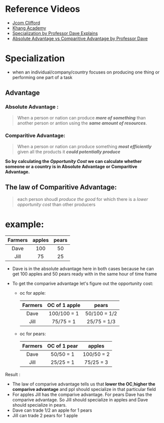 # Reference Videos

- [Jcom Clifford](https://youtu.be/HneRNVtahYw)
- [Khang Academy](https://www.youtube.com/watch?v=xx9xNJlPOJo&pp=ygUQZ2FpbnMgZnJvbSB0cmFkZQ%3D%3D)
- [Specialization by Professor Dave Explains](https://www.youtube.com/watch?v=XnkKTxf1LHc)
- [Absolute Advantage vs Comparitive Advantage by Professor Dave](https://www.youtube.com/watch?v=rv6Sq0fmclY)

# Specialization

- when an individual/company/country focuses on producing one thing or performing one part of a task

## Advantage

### Absolute Advantage :

> When a person or nation can produce **_more of something_** than another person or antion using the **_same amount of resources_**.

### Comparitive Advantage:

> When a person or nation can produce something **_most efficiently_** given all the products it **_could potentially produce_**

**So by calculating the _Opportunity Cost_ we can calculate whether someone or a country is in Absolute Advantage or Comparitive Advantage.**

## The law of Comparitive Advantage:

> each person shoudl _produce the good_ for which there is a _lower opportunity cost_ than other producers

# example:

| Farmers | apples | pears |
| :-----: | :----: | :---: |
|  Dave   |  100   |  50   |
|  Jill   |   75   |  25   |

- Dave is in the absolute advantage here in both cases because he can get 100 apples and 50 pears ready with in the same hour of time frame

- To get the comparive advantage let's figure out the opportunity cost:

  - oc for apple:

    | Farmers | OC of 1 apple |    pears     |
    | :-----: | :-----------: | :----------: |
    |  Dave   |  100/100 = 1  | 50/100 = 1/2 |
    |  Jill   |   75/75 = 1   | 25/75 = 1/3  |

  - oc for pears:

    | Farmers | OC of 1 pear |   apples   |
    | :-----: | :----------: | :--------: |
    |  Dave   |  50/50 = 1   | 100/50 = 2 |
    |  Jill   |  25/25 = 1   | 75/25 = 3  |

Result :

- The law of comparive advantage tells us that **lower the OC**,**higher the comparive advantage** and ppl should specialize in that particular field
- For apples Jill has the comparive advantage. For pears Dave has the comparive advantage. So Jill should specialize in apples and Dave should specialize in pears.
- Dave can trade 1/2 an apple for 1 pears
- Jill can trade 2 pears for 1 apple
